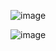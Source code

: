 ![image](https://github.com/user-attachments/assets/bf7b23fa-20e7-42f9-8eb7-d35e2c394192)


![image](https://github.com/user-attachments/assets/3b021c66-06d9-4923-b73d-ea01dfc26444)
